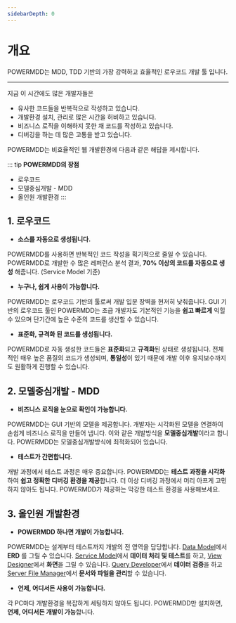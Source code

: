 ```yaml
---
sidebarDepth: 0
---
```

# 개요

POWERMDD는 MDD, TDD 기반의 가장 강력하고 효율적인 로우코드 개발 툴 입니다.

---

지금 이 시간에도 많은 개발자들은

- 유사한 코드들을 반복적으로 작성하고 있습니다.
- 개발환경 설치, 관리로 많은 시간을 허비하고 있습니다. 
- 비즈니스 로직을 이해하지 못한 채 코드를 작성하고 있습니다.     
- 디버깅을 하는 데 많은 고통을 받고 있습니다.    
   
POWERMDD는 비효율적인 웹 개발환경에 다음과 같은 해답을 제시합니다.   

::: tip <Badge type="tip" text="Remark" vertical="middle" /> <b> POWERMDD의 장점 </b>
- 로우코드
- 모델중심개발 - MDD 
- 올인원 개발환경 
:::

## 1. 로우코드

- <b>소스를 자동으로 생성됩니다. </b>

POWERMDD를 사용하면 반복적인 코드 작성을 획기적으로 줄일 수 있습니다.
POWERMDD로 개발한 수 많은 레퍼런스 분석 결과, <b>70% 이상의 코드를 자동으로 생성</b> 해줍니다. (Service Model 기준)

- <b>누구나, 쉽게 사용이 가능합니다.</b>

POWERMDD는 로우코드 기반의 툴로써 개발 입문 장벽을 현저히 낮춰줍니다.
GUI 기반의 로우코드 툴인 POWERMDD는 초급 개발자도 기본적인 기능을 <b>쉽고 빠르게</b> 익힐 수 있으며 단기간에 높은 수준의 코드를 생산할 수 있습니다.

- <b>표준화, 규격화 된 코드를 생성됩니다.</b>

POWERMDD로 자동 생성한 코드들은 <b>표준화</b>되고 <b>규격화</b>된 상태로 생성됩니다.
전체적인 매우 높은 품질의 코드가 생성되며, <b>통일성</b>이 있기 때문에 개발 이후 유지보수까지도 원활하게 진행할 수 있습니다.

## 2. 모델중심개발 - MDD

- <b> 비즈니스 로직을 눈으로 확인이 가능합니다. </b>

POWERMDD는 GUI 기반의 모델을 제공합니다.
개발자는 시각화된 모델을 연결하여 손쉽게 비즈니스 로직을 만들어 냅니다.
이와 같은 개발방식을 <b>모델중심개발</b>이라고 합니다. POWERMDD는 모델중심개발방식에 최적화되어 있습니다.

- <b> 테스트가 간편합니다. </b>

개발 과정에서 테스트 과정은 매우 중요합니다. POWERMDD는 <b>테스트 과정을 시각화</b>하여 <b>쉽고 정확한 디버깅 환경을 제공</b>합니다. 
더 이상 디버깅 과정에서 머리 아프게 고민하지 않아도 됩니다. POWERMDD가 제공하는 막강한 테스트 환경을 사용해보세요.

## 3. 올인원 개발환경

- <b> POWERMDD 하나면 개발이 가능합니다. </b>

POWERMDD는 설계부터 테스트까지 개발의 전 영역을 담당합니다. [Data Model](/documentation/documentation/data-model)에서 <b>ERD</b> 를 그릴 수 있습니다. [Service Model](/documentation/documentation/service-model)에서 <b>데이터 처리 및 테스트</b>를 하고, [View Designer](/documentation/documentation/view-designer)에서 <b>화면</b>을 그릴 수 있습니다. [Query Developer](/documentation/documentation/query-developer)에서 <b>데이터 검증</b>을 하고 [Server File Manager](/documentation/documentation/server-file-manager)에서 <b>문서와 파일을 관리</b>할 수 있습니다.

- <b> 언제, 어디서든 사용이 가능합니다. </b>

각 PC마다 개발환경을 복잡하게 세팅하지 않아도 됩니다. POWERMDD만 설치하면, <b>언제, 어디서든 개발이 가능</b>합니다. 


<style type='text/css'>
  [class*="boxBorder"] { border: 1px solid #bbb; }
  [class="font20"] { font-size: 20px }
  [class*="font18"] { font-size: 18px }
  [class="boxB"] { background: #6a8bad3b;padding:10px;border-radius: 4px; }
  [class="spanBtn"] { border: 1px solid #bbb; border-radius: 4px;padding: 3px;background:white; color:dimgrey; }
  [class="spanBtnG"] { border: 1px solid #bbb; border-radius: 4px;padding: 3px;color:forestgreen; background:white;  }
  [class="spanEx"] { color: #00a4ff; }
  [class="fontB"] { color: rgb(106, 139, 173); font-size:18px }
</style>